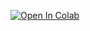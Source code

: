 [![Open In Colab](https://colab.research.google.com/assets/colab-badge.svg)](https://colab.research.google.com/github/jzcurious/hs2025/blob/dev/hs2025.ipynb)
